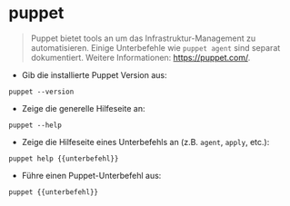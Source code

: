 # puppet

> Puppet bietet tools an um das Infrastruktur-Management zu automatisieren.
> Einige Unterbefehle wie `puppet agent` sind separat dokumentiert.
> Weitere Informationen: <https://puppet.com/>.

- Gib die installierte Puppet Version aus:

`puppet --version`

- Zeige die generelle Hilfeseite an:

`puppet --help`

- Zeige die Hilfeseite eines Unterbefehls an (z.B. `agent`, `apply`, etc.):

`puppet help {{unterbefehl}}`

- Führe einen Puppet-Unterbefehl aus:

`puppet {{unterbefehl}}`
